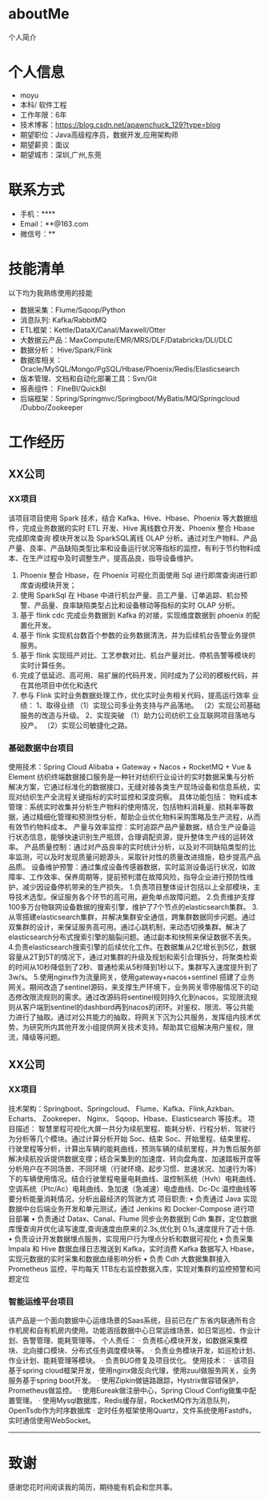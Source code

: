# aboutMe
 个人简介

# 个人信息

 - moyu
 - 本科/ 软件工程 
 - 工作年限：6年
 - 技术博客：https://blog.csdn.net/apawnchuck_129?type=blog
 - 期望职位：Java高级程序员，数据开发,应用架构师
 - 期望薪资：面议
 - 期望城市：深圳,广州,东莞

# 联系方式

- 手机：****
- Email：**@163.com
- 微信号：**

# 技能清单
以下均为我熟练使用的技能
- 数据采集：Flume/Sqoop/Python
- 消息队列: Kafka/RabbitMQ
- ETL框架：Kettle/DataX/Canal/Maxwell/Otter
- 大数据云产品：MaxCompute/EMR/MRS/DLF/Databricks/DLI/DLC
- 数据分析： Hive/Spark/Flink
- 数据库相关：Oracle/MySQL/Mongo/PgSQL/Hbase/Phoenix/Redis/Elasticsearch
- 版本管理、文档和自动化部署工具：Svn/Git
- 报表组件： FIneBI/QuickBI
-  后端框架：Spring/Springmvc/Springboot/MyBatis/MQ/Springcloud
/Dubbo/Zookeeper

# 工作经历


## XX公司

### XX项目 
该项目项目使用 Spark 技术，结合 Kafka、Hive、Hbase、Phoenix 等大数据组件，完成业务数据的实时 ETL 开发、Hive 离线数仓开发、Phoenix 整合 Hbase 完成即席查询 模块开发以及 SparkSQL离线 OLAP 分析。通过对生产物料、产品产量、良率、产品缺陷类型比率和设备运行状况等指标的监控，有利于节约物料成本、在生产过程中及时调整生产，提高品良，指导设备维护。
1. Phoenix 整合 Hbase，在 Phoenix 可视化页面使用 Sql 进行即席查询进行即席查询模块开发；
2. 使用 SparkSql 在 Hbase 中进行机台产量、员工产量、订单追踪、机台预警、产品量、良率缺陷类型占比和设备稼动等指标的实时 OLAP 分析。
3. 基于 flink cdc 完成业务数据到 Kafka 的对接，实现维度数据到 phoenix 的配置化开发。
4. 基于 flink 实现机台数百个参数的业务数据清洗，并为后续机台告警业务提供服务。
5. 基于 flink 实现班产对比、工艺参数对比、机台产量对比、停机告警等模块的实时计算任务。
6. 完成了低延迟、高可用、易扩展的代码开发，同时成为了公司的模板代码，并在其他项目中优化和迭代
7. 参与 Flink 实时业务数据处理工作，优化实时业务相关代码，提高运行效率
业绩：
1、取得业绩
（1）实现公司多业务支持与产品落地。
（2）实现公司基础服务的改造与升级。
2、实现突破
（1）助力公司纺织工业互联网项目落地与投产。
（2）实现公司敏捷化之路。

### 基础数据中台项目 
使用技术：Spring Cloud Alibaba + Gateway + Nacos + RocketMQ + Vue & Element
纺织终端数据接口服务是一种针对纺织行业设计的实时数据采集与分析解决方案，它通过标准化的数据接口，无缝对接各类生产现场设备和信息系统，实现对纺织生产全流程关键指标的实时监控和深度洞察。
具体功能包括：
物料成本管理：系统实时收集并分析生产物料的使用情况，包括物料消耗量、损耗率等数据，通过精细化管理和预测性分析，帮助企业优化物料采购策略及生产流程，从而有效节约物料成本。
产量与效率监控：实时追踪产品产量数据，结合生产设备运行状态信息，能够快速识别生产瓶颈，合理调配资源，提升整体生产线的运转效率。
产品质量控制：通过对产品良率的实时统计分析，以及对不同缺陷类型的比率监测，可以及时发现质量问题源头，采取针对性的质量改进措施，稳步提高产品品质。
设备维护预警：通过集成设备传感器数据，实时监测设备运行状况，如故障率、工作效率、保养周期等，提前预判潜在故障风险，指导企业进行预防性维护，减少因设备停机带来的生产损失。
1.负责项目整体设计包括以上全部模块，主导技术选型。保证服务各个环节的高可用。避免单点故障问题。
2.负责维护支撑100多万台物联网设备数据的搜索引擎，维护了7个节点的elasticsearch集群。
3.从零搭建elasticsearch集群，并解决集群安全通信，跨集群数据同步问题。通过双集群的设计，来保证服务高可用。通过心跳机制，来动态切换集群。解决了elasticsearch分布式搜索引擎的脑裂问题。通过副本和快照来保证数据不丢失。
4.负责elasticsearch搜索引擎的后续优化工作。在数据集从2亿增长到5亿，数据容量从2T到5T的情况下，通过对集群的升级及规划和索引合理拆分，将聚类检索的时间从10秒降低到了2秒、普通检索从5秒降到1秒以下。集群写入速度提升到了3w/s。
5.使用nginx作为流量网关，使用gateway+nacos+sentinel 搭建了业务网关。期间改造了sentinel源码，来支撑生产环境下，业务网关零停服情况下的动态修改限流规则的需求。通过改源码将sentinel规则持久化到nacos，实现限流规则从客户端到sentinel的dashbord再到nacos的闭环。对鉴权、限流、等公共能力进行了抽取。通过对公共能力的抽取，将网关下沉为公共服务，发挥组内技术优势，为研究所内其他开发小组提供网关技术支持。帮助其它组解决用户鉴权，限流，降级等问题。



## XX公司

### XX项目 
技术架构：Springboot、Springcloud、 Flume、Kafka、Flink,Azkban、 Echarts、 Zookeeper、 Nginx、
Sqoop、Hbase、Elasticsearch 等技术。
项目描述：
智慧里程可视化大屏一共分为续航里程、能耗分析、行程分析、驾驶行为分析等几个模块。通过计算分析开始 Soc、结束 Soc、开始里程、结束里程、行驶里程等分析，计算出车辆的能耗曲线，预测车辆的续航里程，并为售后服务部解决续航投诉提供数据支撑；结合采集到的加速度、转向盘角度、加速踏板开度等分析用户在不同场景、不同环境（行驶环境、起步习惯、怠速状况、加速行为等）下的车辆使用情况。结合行驶里程电量电耗曲线、温控制系统（Hvh）电耗曲线、空调系统（Ptc/Ac）电耗曲线、急加速（急减速）电虚曲线、Dc-Dc 温控曲线等要分析能量消耗情况，分析出最经济的驾驶方式
项目职责:
• 负责通过 Java 实现数据中台后端业务开发和单元测试，通过 Jenkins 和 Docker-Compose 进行项目部署
• 负责通过 Datax、Canal、Flume 同步业务数据到 Cdh 集群，定位数据库慢查询并优化读写速度,查询速度由原来的2.3s,优化到 0.1s,速度提升了近十倍.
• 负责设计开发数据埋点服务，实现用户行为埋点分析和数据可视化
• 负责采集 Impala 和 Hive 数据血缘日志推送到 Kafka，实时消费 Kafka 数据写入 Hbase，实现元数据的实时采集和数据血缘影响分析
• 负责 Cdh 大数据集群接入 Prometheus 监控，平均每天 1TB左右监控数据入库，实现对集群的监控预警和问题定位





### 智能运维平台项目
该产品是一个面向数据中心运维场景的Saas系统，目前已在广东省内联通所有合作机房和自有机房内使用。功能涵括数据中心日常运维场景，如日常巡检、作业计划、告警管理、能耗管理等。
个人责任：
· 负责核心模块开发，如数据采集模块、北向接口模块、分布式任务调度模块等。
· 负责业务模块开发，如巡检计划、作业计划、能耗管理等模块。
· 负责BUG修复及项目优化。
使用技术：
· 该项目基于spring cloud框架开发，使用nginx做反向代理，使用zuul做服务网关，业务服务基于spring boot开发。
· 使用Zipkin做链路跟踪，Hystrix做容错保护，Prometheus做监控。
· 使用Eureak做注册中心，Spring Cloud Config做集中配置管理。
· 使用Mysql数据库，Redis缓存层，RocketMQ作为消息队列，OpenTsdb作为时序数据库
· 定时任务框架使用Quartz，文件系统使用Fastdfs，实时通信使用WebSocket。




---      
# 致谢
感谢您花时间阅读我的简历，期待能有机会和您共事。

